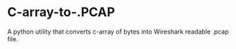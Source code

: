 # C-array-to-.PCAP
A python utility that converts c-array of bytes into Wireshark readable .pcap file.
